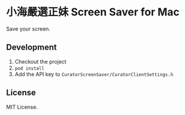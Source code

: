# 小海嚴選正妹 Screen Saver for Mac

Save your screen.

## Development

1. Checkout the project
2. ``pod install``
3. Add the API key to ``CuratorScreenSaver/CuratorClientSettings.h``

## License

MIT License.